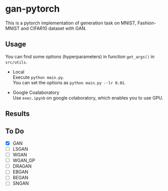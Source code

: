 # gan-pytorch
This is a pytorch implementation of generation task on MNIST, Fashion-MNIST and CIFAR10 dataset with GAN.  

## Usage
You can find some options (hyperparameters) in function `get_args()` in `src/utils`.

- Local  
Execute `python main.py`.  
You can set the options as `python main.py --lr 0.01`.

- Google Coalaboratory  
Use `exec.ipynb` on google colaboratory, which enables you to use GPU.

## Results

## To Do
- [x] GAN  
- [ ] LSGAN
- [ ] WGAN
- [ ] WGAN_GP
- [ ] DRAGAN
- [ ] EBGAN
- [ ] BEGAN
- [ ] SNGAN
